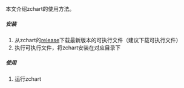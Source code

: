 本文介绍zchart的使用方法。

##### 安装

1. 从zchart的[release](https://github.com/z-galaxy/zchart/releases)下载最新版本的可执行文件（建议下载可执行文件）
2. 执行可执行文件，将zchart安装在对应目录下

##### 使用

1. 运行zchart

